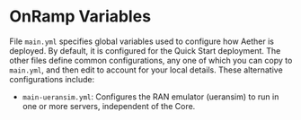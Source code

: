 # OnRamp Variables

File `main.yml` specifies global variables used to configure how Aether is deployed.
By default, it is configured for the Quick Start deployment. The other files define
common configurations, any one of which you can copy to `main.yml`, and then
edit to account for your local details. These alternative configurations include:

* `main-ueransim.yml`: Configures the RAN emulator (ueransim) to run in one or more
   servers, independent of the Core.

